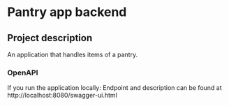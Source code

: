 # Pantry app backend 

## Project description

An application that handles items of a pantry. 


### OpenAPI
If you run the application locally:
Endpoint and description can be found at http://localhost:8080/swagger-ui.html


